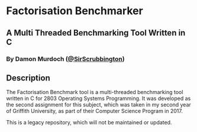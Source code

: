 # Factorisation Benchmarker
## A Multi Threaded Benchmarking Tool Written in C
### By Damon Murdoch ([@SirScrubbington](https://twitter.com/SirScrubbington))

## Description
The Factorisation Benchmark tool is a multi-threaded benchmarking tool
written in C for 2803 Operating Systems Programming. It was developed
as the second assignment for this subject, which was taken in my second
year of Griffith University, as part of their Computer Science Program
in 2017. 

This is a legacy repository, which will not be maintained or updated.